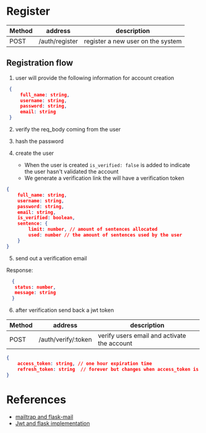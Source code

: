# Register

| Method | address        | description                       |
| ------ | -------------- | --------------------------------- |
| POST   | /auth/register | register a new user on the system |

## Registration flow

1. user will provide the following information for account creation

```json
 {
     full_name: string,
     username: string,
     password: string,
     email: string
 }
```

2. verify the req_body coming from the user
3. hash the password
4. create the user

   - When the user is created `is_verified: false` is added to indicate the user hasn't validated the account
   - We generate a verification link the will have a verification token

```json
{
    full_name: string,
    username: string,
    password: string,
    email: string,
    is_verified: boolean,
    sentence: {
        limit: number, // amount of sentences allocated 
        used: number // the amount of sentences used by the user
    }
}
   ```

5. send out a verification email

 Response:

 ```json
   {
    status: number,
    message: string
   }
 ```
 
6. after verification send back a jwt token

| Method | address             | description                                 |
| ------ | ------------------- | ------------------------------------------- |
| POST   | /auth/verify/:token | verify users email and activate the account |

```json
{
    access_token: string, // one hour expiration time
    refresh_token: string  // forever but changes when access_token is refreshed
}
```

# References
- [mailtrap and flask-mail](https://mailtrap.io/blog/flask-email-sending/)
- [Jwt and flask implementation](https://geekflare.com/securing-flask-api-with-jwt/)